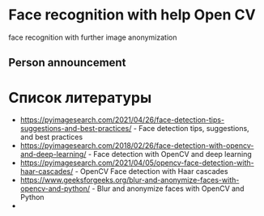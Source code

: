 # Face recognition with help Open CV 

face recognition with further image anonymization
## Person announcement

# Список литературы

- https://pyimagesearch.com/2021/04/26/face-detection-tips-suggestions-and-best-practices/  - Face detection tips, suggestions, and best practices
- https://pyimagesearch.com/2018/02/26/face-detection-with-opencv-and-deep-learning/ - Face detection with OpenCV and deep learning
- https://pyimagesearch.com/2021/04/05/opencv-face-detection-with-haar-cascades/ - OpenCV Face detection with Haar cascades
- https://www.geeksforgeeks.org/blur-and-anonymize-faces-with-opencv-and-python/ - Blur and anonymize faces with OpenCV and Python
- 
